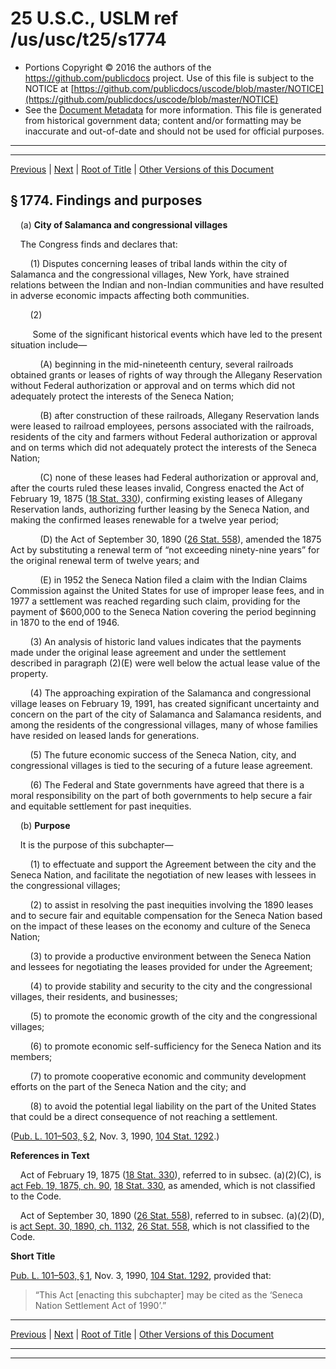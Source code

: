---
---

# 25 U.S.C., USLM ref /us/usc/t25/s1774

* Portions Copyright © 2016 the authors of the https://github.com/publicdocs project.
  Use of this file is subject to the NOTICE at [https://github.com/publicdocs/uscode/blob/master/NOTICE](https://github.com/publicdocs/uscode/blob/master/NOTICE)
* See the [Document Metadata](././../../../../..//README.md) for more information.
  This file is generated from historical government data; content and/or formatting may be inaccurate and out-of-date and should not be used for official purposes.

----------
----------

[Previous](./../../../../..//us/usc/t25/ch19/schVIII/m__us_usc_t25_ch19_schVIII.md) | [Next](./../../../../..//us/usc/t25/ch19/schVIII/m__us_usc_t25_s1774a.md) | [Root of Title](./../../../../../) | [Other Versions of this Document](https://publicdocs.github.io/go/links?ns=uslm&ref=%2Fus%2Fusc%2Ft25%2Fs1774)

## § 1774. Findings and purposes

    (a) __City of Salamanca and congressional villages__ 

    The Congress finds and declares that:

        (1) Disputes concerning leases of tribal lands within the city of Salamanca and the congressional villages, New York, have strained relations between the Indian and non-Indian communities and have resulted in adverse economic impacts affecting both communities.

        (2)

         Some of the significant historical events which have led to the present situation include—

            (A) beginning in the mid-nineteenth century, several railroads obtained grants or leases of rights of way through the Allegany Reservation without Federal authorization or approval and on terms which did not adequately protect the interests of the Seneca Nation;

            (B) after construction of these railroads, Allegany Reservation lands were leased to railroad employees, persons associated with the railroads, residents of the city and farmers without Federal authorization or approval and on terms which did not adequately protect the interests of the Seneca Nation;

            (C) none of these leases had Federal authorization or approval and, after the courts ruled these leases invalid, Congress enacted the Act of February 19, 1875 ([18 Stat. 330][/us/stat/18/330]), confirming existing leases of Allegany Reservation lands, authorizing further leasing by the Seneca Nation, and making the confirmed leases renewable for a twelve year period;

            (D) the Act of September 30, 1890 ([26 Stat. 558][/us/stat/26/558]), amended the 1875 Act by substituting a renewal term of “not exceeding ninety-nine years” for the original renewal term of twelve years; and

            (E) in 1952 the Seneca Nation filed a claim with the Indian Claims Commission against the United States for use of improper lease fees, and in 1977 a settlement was reached regarding such claim, providing for the payment of $600,000 to the Seneca Nation covering the period beginning in 1870 to the end of 1946.

        (3) An analysis of historic land values indicates that the payments made under the original lease agreement and under the settlement described in paragraph (2)(E) were well below the actual lease value of the property.

        (4) The approaching expiration of the Salamanca and congressional village leases on February 19, 1991, has created significant uncertainty and concern on the part of the city of Salamanca and Salamanca residents, and among the residents of the congressional villages, many of whose families have resided on leased lands for generations.

        (5) The future economic success of the Seneca Nation, city, and congressional villages is tied to the securing of a future lease agreement.

        (6) The Federal and State governments have agreed that there is a moral responsibility on the part of both governments to help secure a fair and equitable settlement for past inequities.

    (b) __Purpose__ 

    It is the purpose of this subchapter—

        (1) to effectuate and support the Agreement between the city and the Seneca Nation, and facilitate the negotiation of new leases with lessees in the congressional villages;

        (2) to assist in resolving the past inequities involving the 1890 leases and to secure fair and equitable compensation for the Seneca Nation based on the impact of these leases on the economy and culture of the Seneca Nation;

        (3) to provide a productive environment between the Seneca Nation and lessees for negotiating the leases provided for under the Agreement;

        (4) to provide stability and security to the city and the congressional villages, their residents, and businesses;

        (5) to promote the economic growth of the city and the congressional villages;

        (6) to promote economic self-sufficiency for the Seneca Nation and its members;

        (7) to promote cooperative economic and community development efforts on the part of the Seneca Nation and the city; and

        (8) to avoid the potential legal liability on the part of the United States that could be a direct consequence of not reaching a settlement.

([Pub. L. 101–503, § 2][/us/pl/101/503/s2], Nov. 3, 1990, [104 Stat. 1292][/us/stat/104/1292].)

 __References in Text__ 

    Act of February 19, 1875 ([18 Stat. 330][/us/stat/18/330]), referred to in subsec. (a)(2)(C), is [act Feb. 19, 1875, ch. 90][/us/act/1875-02-19/ch90], [18 Stat. 330][/us/stat/18/330], as amended, which is not classified to the Code.

    Act of September 30, 1890 ([26 Stat. 558][/us/stat/26/558]), referred to in subsec. (a)(2)(D), is [act Sept. 30, 1890, ch. 1132][/us/act/1890-09-30/ch1132], [26 Stat. 558][/us/stat/26/558], which is not classified to the Code.

 __Short Title__ 

[Pub. L. 101–503, § 1][/us/pl/101/503/s1], Nov. 3, 1990, [104 Stat. 1292][/us/stat/104/1292], provided that: 

> “This Act \[enacting this subchapter\] may be cited as the ‘Seneca Nation Settlement Act of 1990’.”

----------

[Previous](./../../../../..//us/usc/t25/ch19/schVIII/m__us_usc_t25_ch19_schVIII.md) | [Next](./../../../../..//us/usc/t25/ch19/schVIII/m__us_usc_t25_s1774a.md) | [Root of Title](./../../../../../) | [Other Versions of this Document](https://publicdocs.github.io/go/links?ns=uslm&ref=%2Fus%2Fusc%2Ft25%2Fs1774)

----------
----------

[/us/stat/18/330]: https://publicdocs.github.io/go/links?ns=uslm&ref=%2Fus%2Fstat%2F18%2F330
[/us/stat/26/558]: https://publicdocs.github.io/go/links?ns=uslm&ref=%2Fus%2Fstat%2F26%2F558
[/us/pl/101/503/s2]: https://publicdocs.github.io/go/links?ns=uslm&ref=%2Fus%2Fpl%2F101%2F503%2Fs2
[/us/stat/104/1292]: https://publicdocs.github.io/go/links?ns=uslm&ref=%2Fus%2Fstat%2F104%2F1292
[/us/stat/18/330]: https://publicdocs.github.io/go/links?ns=uslm&ref=%2Fus%2Fstat%2F18%2F330
[/us/act/1875-02-19/ch90]: https://publicdocs.github.io/go/links?ns=uslm&ref=%2Fus%2Fact%2F1875-02-19%2Fch90
[/us/stat/18/330]: https://publicdocs.github.io/go/links?ns=uslm&ref=%2Fus%2Fstat%2F18%2F330
[/us/stat/26/558]: https://publicdocs.github.io/go/links?ns=uslm&ref=%2Fus%2Fstat%2F26%2F558
[/us/act/1890-09-30/ch1132]: https://publicdocs.github.io/go/links?ns=uslm&ref=%2Fus%2Fact%2F1890-09-30%2Fch1132
[/us/stat/26/558]: https://publicdocs.github.io/go/links?ns=uslm&ref=%2Fus%2Fstat%2F26%2F558
[/us/pl/101/503/s1]: https://publicdocs.github.io/go/links?ns=uslm&ref=%2Fus%2Fpl%2F101%2F503%2Fs1
[/us/stat/104/1292]: https://publicdocs.github.io/go/links?ns=uslm&ref=%2Fus%2Fstat%2F104%2F1292


